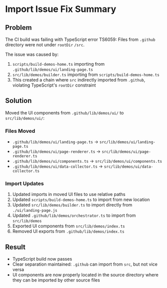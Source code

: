 # Import Issue Fix Summary

## Problem
The CI build was failing with TypeScript error TS6059: Files from `.github` directory were not under `rootDir` `/src`.

The issue was caused by:
1. `scripts/build-demos-home.ts` importing from `.github/lib/demos/ui/landing-page.ts`
2. `src/lib/demos/builder.ts` importing from `scripts/build-demos-home.ts`
3. This created a chain where `src` indirectly imported from `.github`, violating TypeScript's `rootDir` constraint

## Solution
Moved the UI components from `.github/lib/demos/ui/` to `src/lib/demos/ui/`:

### Files Moved
- `.github/lib/demos/ui/landing-page.ts` → `src/lib/demos/ui/landing-page.ts`
- `.github/lib/demos/ui/page-renderer.ts` → `src/lib/demos/ui/page-renderer.ts`
- `.github/lib/demos/ui/components.ts` → `src/lib/demos/ui/components.ts`
- `.github/lib/demos/ui/data-collector.ts` → `src/lib/demos/ui/data-collector.ts`

### Import Updates
1. Updated imports in moved UI files to use relative paths
2. Updated `scripts/build-demos-home.ts` to import from new location
3. Updated `src/lib/demos/builder.ts` to import directly from `./ui/landing-page.js`
4. Updated `.github/lib/demos/orchestrator.ts` to import from `src/lib/demos`
5. Exported UI components from `src/lib/demos/index.ts`
6. Removed UI exports from `.github/lib/demos/index.ts`

## Result
- TypeScript build now passes
- Clear separation maintained: `.github` can import from `src`, but not vice versa
- UI components are now properly located in the source directory where they can be imported by other source files